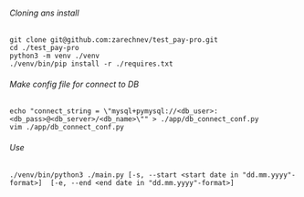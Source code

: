 ###### Cloning ans install
```
git clone git@github.com:zarechnev/test_pay-pro.git
cd ./test_pay-pro
python3 -m venv ./venv
./venv/bin/pip install -r ./requires.txt
```

###### Make config file for connect to DB
```
echo "connect_string = \"mysql+pymysql://<db_user>:<db_pass>@<db_server>/<db_name>\"" > ./app/db_connect_conf.py
vim ./app/db_connect_conf.py
```

###### Use
```
./venv/bin/python3 ./main.py [-s, --start <start date in "dd.mm.yyyy"-format>]  [-e, --end <end date in "dd.mm.yyyy"-format>]
```
